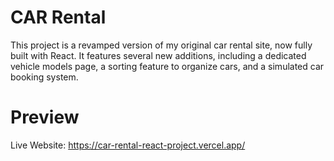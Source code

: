 # CAR Rental

This project is a revamped version of my original car rental site, now fully built with React. It features several new additions, including a dedicated vehicle models page, a sorting feature to organize cars, and a simulated car booking system.

# Preview

Live Website: https://car-rental-react-project.vercel.app/
